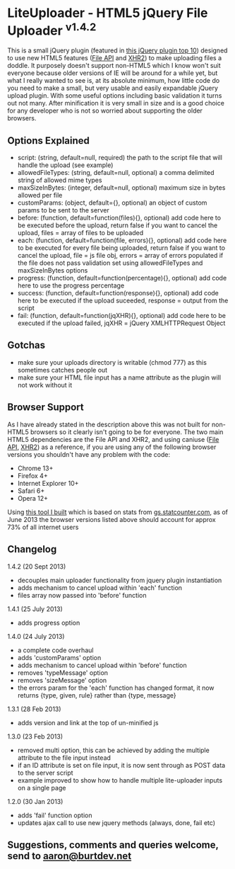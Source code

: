 # LiteUploader - HTML5 jQuery File Uploader <sup>v1.4.2</sup>

This is a small jQuery plugin (featured in [this jQuery plugin top 10](http://tekbrand.com/jquery/10-best-jquery-file-upload-plugins)) designed to use new HTML5 features ([File API](http://www.html5rocks.com/en/tutorials/file/dndfiles/) and [XHR2](http://www.html5rocks.com/en/tutorials/file/xhr2/)) to make uploading files a doddle. It purposely doesn't support non-HTML5 which I know won't suit everyone because older versions of IE will be around for a while yet, but what I really wanted to see is, at its absolute minimum, how little code do you need to make a small, but very usable and easily expandable jQuery upload plugin. With some useful options including basic validation it turns out not many. After minification it is very small in size and is a good choice for any developer who is not so worried about supporting the older browsers.

## Options Explained

* script: (string, default=null, required) the path to the script file that will handle the upload (see example)
* allowedFileTypes: (string, default=null, optional) a comma delimited string of allowed mime types
* maxSizeInBytes: (integer, default=null, optional) maximum size in bytes allowed per file
* customParams: (object, default={}, optional) an object of custom params to be sent to the server
* before: (function, default=function(files){}, optional) add code here to be executed before the upload, return false if you want to cancel the upload, files = array of files to be uploaded
* each: (function, default=function(file, errors){}, optional) add code here to be executed for every file being uploaded, return false if you want to cancel the upload, file = js file obj, errors = array of errors populated if the file does not pass validation set using allowedFileTypes and maxSizeInBytes options
* progress: (function, default=function(percentage){}, optional) add code here to use the progress percentage
* success: (function, default=function(response){}, optional) add code here to be executed if the upload suceeded, response = output from the script
* fail: (function, default=function(jqXHR){}, optional) add code here to be executed if the upload failed, jqXHR = jQuery XMLHTTPRequest Object

## Gotchas

* make sure your uploads directory is writable (chmod 777) as this sometimes catches people out
* make sure your HTML file input has a name attribute as the plugin will not work without it

## Browser Support

As I have already stated in the description above this was not built for non-HTML5 browsers so it clearly isn't going to be for everyone. The two main HTML5 dependencies are the File API and XHR2, and using caniuse ([File API](http://caniuse.com/fileapi), [XHR2](http://caniuse.com/xhr2)) as a reference, if you are using any of the following browser versions you shouldn't have any problem with the code:

* Chrome 13+
* Firefox 4+
* Internet Explorer 10+
* Safari 6+
* Opera 12+

Using [this tool I built](http://browser.burtdev.net) which is based on stats from [gs.statcounter.com](http://gs.statcounter.com), as of June 2013 the browser versions listed above should account for approx 73% of all internet users

## Changelog

1.4.2 (20 Sept 2013)

* decouples main uploader functionality from jquery plugin instantiation
* adds mechanism to cancel upload within 'each' function
* files array now passed into 'before' function

1.4.1 (25 July 2013)

* adds progress option

1.4.0 (24 July 2013)

* a complete code overhaul
* adds 'customParams' option
* adds mechanism to cancel upload within 'before' function
* removes 'typeMessage' option
* removes 'sizeMessage' option
* the errors param for the 'each' function has changed format, it now returns {type, given, rule} rather than {type, message}

1.3.1 (28 Feb 2013)

* adds version and link at the top of un-minified js

1.3.0 (23 Feb 2013)

* removed multi option, this can be achieved by adding the multiple attribute to the file input instead
* if an ID attribute is set on file input, it is now sent through as POST data to the server script
* example improved to show how to handle multiple lite-uploader inputs on a single page

1.2.0 (30 Jan 2013)

* adds 'fail' function option
* updates ajax call to use new jquery methods (always, done, fail etc)

## Suggestions, comments and queries welcome, send to aaron@burtdev.net
